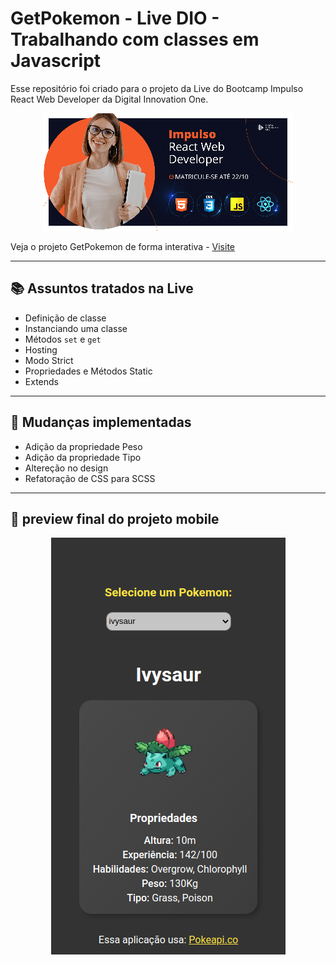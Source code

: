 # GetPokemon - Live DIO - Trabalhando com classes em Javascript

Esse repositório foi criado para o projeto da Live do Bootcamp Impulso React Web Developer da Digital Innovation One. <br />

<p align="center">
  <img src="./assets/img/readme-bootcamp-image.png" width="400" height="188"/>
</p>

Veja o projeto GetPokemon de forma interativa - [Visite](https://get-pokemon-kev.netlify.app/)

---

## 📚 Assuntos tratados na Live

* Definição de classe
* Instanciando uma classe
* Métodos `set` e `get`
* Hosting
* Modo Strict
* Propriedades e Métodos Static
* Extends

---

## 🔧 Mudanças implementadas

* Adição da propriedade Peso
* Adição da propriedade Tipo
* Altereção no design
* Refatoração de CSS para SCSS

---

## 📳 preview final do projeto mobile

<p align="center">
  <img src="assets/img/mobile.png" width="375" height="667"/>
</p>